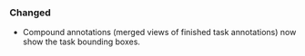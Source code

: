 ### Changed
- Compound annotations (merged views of finished task annotations) now show the task bounding boxes.
